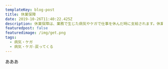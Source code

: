 ```yaml
---
templateKey: blog-post
title: 休業保障
date: 2019-10-26T11:40:22.425Z
description: 休業保障は、業務で生じた病気やケガで仕事を休んだ時に支給されます。休業手当との違いや受給の条件・申請の流れなどについて説明します。
featuredpost: false
featuredimage: /img/get.png
tags:
  - 病気・ケガ
  - 病気・ケガ-戻ってくる
---
```


あああ
